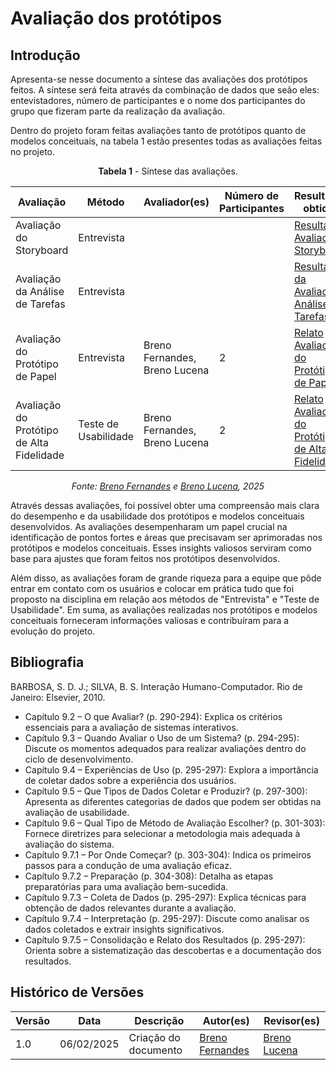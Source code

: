 # Avaliação dos protótipos

## Introdução
Apresenta-se nesse documento a síntese das avaliações dos protótipos feitos. A síntese será feita através da combinação de dados que seão eles: entevistadores, número de participantes e o nome dos participantes do grupo que fizeram parte da realização da avaliação.

Dentro do projeto foram feitas avaliações tanto de protótipos quanto de modelos conceituais, na tabela 1 estão presentes todas as avaliações feitas no projeto.

<center>

**Tabela 1** - Síntese das avaliações.

| Avaliação                                 | Método              | Avaliador(es) | Número de Participantes | Resultados obtidos                                                                                                    |
| ----------------------------------------- | ------------------- | ------------- | ----------------------- | -------------------------------------------------------------------------------------------------------------------- |
| Avaliação do Storyboard                   | Entrevista         |               |                         | [Resultado Avaliação Storyboard](../design_avaliacao_desenvolvimento/nivel01/storyboard/relato_resultado.md)         |
| Avaliação da Análise de Tarefas           | Entrevista         |               |                         | [Resultado da Avaliação Análise de Tarefas](../design_avaliacao_desenvolvimento/nivel01/analise_de_tarefas/relato_resultado.md) |
| Avaliação do Protótipo de Papel           | Entrevista         |       Breno Fernandes, Breno Lucena        |           2              | [Relato Avaliação do Protótipo de Papel](../design_avaliacao_desenvolvimento/nivel02/relato_resultado_prototipo_papel.md)     |
| Avaliação do Protótipo de Alta Fidelidade | Teste de Usabilidade |      Breno Fernandes, Breno Lucena         |            2             | [Relato Avaliação do Protótipo de Alta Fidelidade](../design_avaliacao_desenvolvimento/nivel03/relato_resultado_prototipo_alta_fidelidade.md) |


_Fonte: [Breno Fernandes](https://github.com/Brenofrds) e [Breno Lucena](https://github.com/BrenoLUCO), 2025_

</center>

Através dessas avaliações, foi possível obter uma compreensão mais clara do desempenho e da usabilidade dos protótipos e modelos conceituais desenvolvidos. As avaliações desempenharam um papel crucial na identificação de pontos fortes e áreas que precisavam ser aprimoradas nos protótipos e modelos conceituais. Esses insights valiosos serviram como base para ajustes que foram feitos nos protótipos desenvolvidos.

Além disso, as avaliações foram de grande riqueza para a equipe que pôde entrar em contato com os usuários e colocar em prática tudo que foi proposto na disciplina em relação aos métodos de "Entrevista" e "Teste de Usabilidade". Em suma, as avaliações realizadas nos protótipos e modelos conceituais forneceram informações valiosas e contribuíram para a evolução do projeto. 

## Bibliografia

BARBOSA, S. D. J.; SILVA, B. S. Interação Humano-Computador. Rio de Janeiro: Elsevier, 2010.

- Capítulo 9.2 – O que Avaliar? (p. 290-294): Explica os critérios essenciais para a avaliação de sistemas interativos.
- Capítulo 9.3 – Quando Avaliar o Uso de um Sistema? (p. 294-295): Discute os momentos adequados para realizar avaliações dentro do ciclo de desenvolvimento.
- Capítulo 9.4 – Experiências de Uso (p. 295-297): Explora a importância de coletar dados sobre a experiência dos usuários.
- Capítulo 9.5 – Que Tipos de Dados Coletar e Produzir? (p. 297-300): Apresenta as diferentes categorias de dados que podem ser obtidas na avaliação de usabilidade.
- Capítulo 9.6 – Qual Tipo de Método de Avaliação Escolher? (p. 301-303): Fornece diretrizes para selecionar a metodologia mais adequada à avaliação do sistema.
- Capítulo 9.7.1 – Por Onde Começar? (p. 303-304): Indica os primeiros passos para a condução de uma avaliação eficaz.
- Capítulo 9.7.2 – Preparação (p. 304-308): Detalha as etapas preparatórias para uma avaliação bem-sucedida.
- Capítulo 9.7.3 – Coleta de Dados (p. 295-297): Explica técnicas para obtenção de dados relevantes durante a avaliação.
- Capítulo 9.7.4 – Interpretação (p. 295-297): Discute como analisar os dados coletados e extrair insights significativos.
- Capítulo 9.7.5 – Consolidação e Relato dos Resultados (p. 295-297): Orienta sobre a sistematização das descobertas e a documentação dos resultados.

## Histórico de Versões

| Versão |    Data    |                Descrição                 |                    Autor(es)                     |                 Revisor(es)                  |
| ------ | ---------- | ------------------------------------------- | ------------------------------------------------ | ------------------------------------------- |
| 1.0  | 06/02/2025 | Criação do documento | [Breno Fernandes](https://github.com/Brenofrds) | [Breno Lucena](https://github.com/BrenoLUCO) |